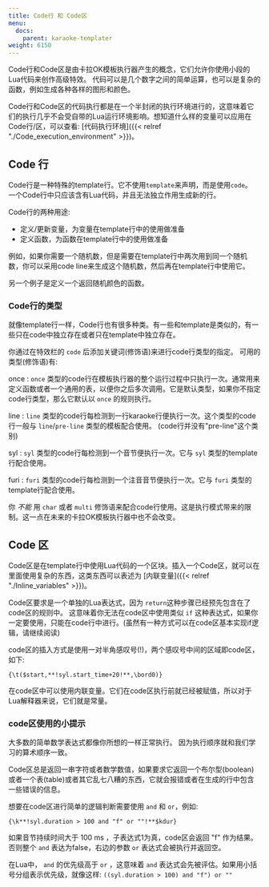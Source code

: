 ```yaml
---
title: Code行 和 Code区
menu:
  docs:
    parent: karaoke-templater
weight: 6150
---
```


Code行和Code区是由卡拉OK模板执行器产生的概念，它们允许你使用小段的Lua代码来创作高级特效。
代码可以是几个数字之间的简单运算，也可以是复杂的函数，例如生成各种各样的图形和颜色。

Code行和Code区的代码执行都是在一个半封闭的执行环境进行的，这意味着它们的执行几乎不会受自带的Lua运行环境影响。想知道什么样的变量可以应用在Code行/区，可以查看:
[代码执行环境]({{< relref "./Code_execution_environment" >}})。

## Code 行

Code行是一种特殊的template行。它不使用`template`来声明，而是使用`code`。
一个Code行中只应该含有Lua代码，并且无法独立作用生成新的行。

Code行的两种用途:

-   定义/更新变量，为变量在template行中的使用做准备
-   定义函数，为函数在template行中的使用做准备

例如，如果你需要一个随机数，但是需要在template行中两次用到同一个随机数，你可以采用code
line来生成这个随机数，然后再在template行中使用它。

另一个例子是定义一个返回随机颜色的函数。

### Code行的类型

就像template行一样，Code行也有很多种类。有一些和template是类似的，有一些只在code中独立存在或者只在template中独立存在。

你通过在特效栏的 `code` 后添加关键词(修饰语)来进行code行类型的指定。
可用的类型(修饰语)有:

once
:   `once`
    类型的code行在模板执行器的整个运行过程中只执行一次。通常用来定义函数或者一个通用的表，以便你之后多次调用。它是默认类型，如果你不指定code行类型，那么它默认以
    `once` 的规则执行。

line
:   `line`
    类型的code行每检测到一行karaoke行便执行一次。这个类型的code行一般与
    `line`/`pre-line` 类型的模板配合使用。
    (code行并没有\"pre-line\"这个类别)

syl
:   `syl` 类型的code行每检测到一个音节便执行一次。它与 `syl`
    类型的template行配合使用。

furi
:   `furi` 类型的code行每检测到一个注音音节便执行一次。它与 `furi`
    类型的template行配合使用。

你 *不能* 用 `char` 或者 `multi`
修饰语来配合code行使用。这是执行模式带来的限制。这一点在未来的卡拉OK模板执行器中也不会改变。

## Code 区

Code区是在template行中使用Lua代码的一个区块。插入一个Code区，就可以在里面使用复杂的东西，这类东西可以表述为
[内联变量]({{< relref "./Inline_variables" >}})。

Code区要求是一个单独的Lua表达式，因为
`return`这种步骤已经预先包含在了code区的规则中。
这意味着你无法在code区中使用类似 `if`
这种表达式，如果你一定要使用，只能在code行中进行。(虽然有一种方式可以在code区基本实现if逻辑，请继续阅读)

code区的插入方式是使用一对半角感叹号(!)，两个感叹号中间的区域即code区，如下:

```plaintext
{\t($start,**!syl.start_time+20!**,\bord0)}
```

在code区中可以使用内联变量。它们在code区执行前就已经被赋值，所以对于Lua解释器来说，它们就是常量。

### code区使用的小提示

大多数的简单数学表达式都像你所想的一样正常执行。
因为执行顺序就和我们学习的算术顺序一致。

Code区总是返回一串字符或者数学数值，如果要求它返回一个布尔型(boolean)或者一个表(table)或者其它乱七八糟的东西，它就会报错或者在生成的行中包含一些错误的信息。

想要在code区进行简单的逻辑判断需要使用 `and` 和 `or`，例如:

```plaintext
{\k**!syl.duration > 100 and "f" or ""!**$kdur}
```


如果音节持续时间大于 100 ms ，子表达式1为真，code区会返回 \"f\"
作为结果。否则整个 `and` 表达为false，右边的参数 `or`
表达式会被执行并返回空。

在Lua中， `and` 的优先级高于 `or` ，这意味着 `and`
表达式会先被评估。如果用小括号分组表示优先级，就像这样:
`((syl.duration > 100) and "f") or ""`
